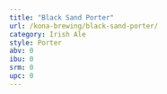 ```yaml
---
title: "Black Sand Porter"
url: /kona-brewing/black-sand-porter/
category: Irish Ale
style: Porter
abv: 0
ibu: 0
srm: 0
upc: 0
---
```


